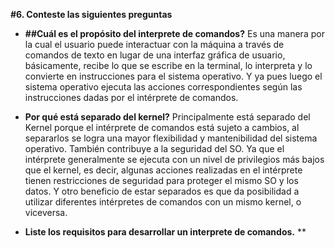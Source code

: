 **#6. Conteste las siguientes preguntas**
* **##Cuál es el propósito del interprete de comandos?**
Es una manera por la cual el usuario puede interactuar con la máquina a través de comandos de texto en lugar de una interfaz gráfica de usuario, básicamente, recibe lo que se escribe en la terminal, lo interpreta y lo convierte en instrucciones para el sistema operativo. Y ya pues luego el sistema operativo ejecuta las acciones correspondientes según las instrucciones dadas por el intérprete de comandos.

* **Por qué está separado del kernel?**
Principalmente está separado del Kernel porque el intérprete de comandos está sujeto a cambios, al separarlos se logra una mayor flexibilidad y mantenibilidad del sistema operativo.
También contribuye a la seguridad del SO. Ya que el intérprete generalmente se ejecuta con un nivel de privilegios más bajos que el kernel, es decir, algunas acciones realizadas en el intérprete tienen restricciones de seguridad para proteger el mismo SO y los datos.
Y otro beneficio de estar separados es que da posibilidad a utilizar diferentes intérpretes de comandos con un mismo kernel, o viceversa.

* **Liste los requisitos para desarrollar un interprete de comandos.**
** 
